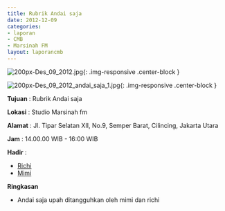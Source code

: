 ```yaml
---
title: Rubrik Andai saja
date: 2012-12-09
categories:
- laporan
- CMB
- Marsinah FM
layout: laporancmb
---
```


![200px-Des_09_2012.jpg](/uploads/200px-Des_09_2012.jpg){: .img-responsive .center-block }

![200px-Des_09_2012_andai_saja_1.jpg](/uploads/200px-Des_09_2012_andai_saja_1.jpg){: .img-responsive .center-block }


**Tujuan** : Rubrik Andai saja 

**Lokasi** : Studio Marsinah fm 

**Alamat** : Jl. Tipar Selatan XII, No.9, Semper Barat, Cilincing, Jakarta Utara 

**Jam** : 14.00.00 WIB - 16:00 WIB 

**Hadir** :
* [Richi](http://wiki.ciptamedia.org/wiki/Richi)
* [Mimi](http://wiki.ciptamedia.org/wiki/Mimi)

**Ringkasan**  
* Andai saja upah ditangguhkan oleh mimi dan richi
